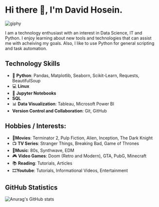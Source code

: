 # Hi there 👋, I'm David Hosein.

![giphy](https://user-images.githubusercontent.com/92233595/202583831-083548c0-f376-414d-8d4d-0b7f925e9765.gif)

I am a technology enthusiast with an interest in Data Science, IT and Python. I enjoy learning about new tools and technologies that can assist me with acheiving my goals. Also, I like to use Python for general scripting and task automation.

## Technology Skills
* 🐍 **Python**: Pandas, Matplotlib, Seaborn, Scikit-Learn, Requests, BeautifulSoup
* 💻 **Linux**
* 📓 **Jupyter Notebooks**
* **SQL** 
* 📊 **Data Visualization**: Tableau, Microsoft Power BI
* **Version Control and Collaboration**: Git, GitHub

## Hobbies / Interests:
* 🎥**Movies**: Terminator 2, Pulp Fiction, Alien, Inception, The Dark Knight
* 📺 **TV Series**: Stranger Things, Breaking Bad, Game of Thrones
* 🎵**Music**: 80s, Synthwave, EDM
* 🎮 **Video Games**: Doom (Retro and Modern), GTA, PubG, Minecraft
* 📚 **Reading**: Tutorials, Articles
* 🎞**Youtube**: Tutorials, Informational Videos, Entertainment
 
## GitHub Statistics

![Anurag's GitHub stats](https://github-readme-stats.vercel.app/api?username=davidehosein&theme=transparent&show_icons=true)
